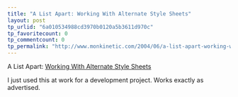 ```yaml
---
title: "A List Apart: Working With Alternate Style Sheets"
layout: post
tp_urlid: "6a010534988cd3970b0120a5b3611d970c"
tp_favoritecount: 0
tp_commentcount: 0
tp_permalink: "http://www.monkinetic.com/2004/06/a-list-apart-working-with-alternate-style-sheets.html"
---
```

A List Apart: <a href="http://www.alistapart.com/articles/alternate/">Working With Alternate Style Sheets</a>

I just used this at work for a development project. Works exactly as advertised.
